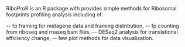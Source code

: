 RiboProR is an R package with provides simple methods for Ribosomal  
footprints profiling analysis including of: 

-- fp framing for metagene data and framing distribution, 
-- fp counting from riboseq and rnaseq bam files,
-- DESeq2 analysis for translational efficiency change,
-- few plot methods for data visualization.
